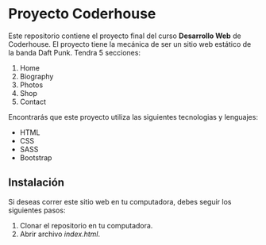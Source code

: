 # Proyecto Coderhouse

Este repositorio contiene el proyecto final del curso **Desarrollo Web** de Coderhouse. El proyecto tiene la mecánica de ser un sitio web estático de la banda Daft Punk. Tendra 5 secciones:
1. Home
2. Biography
3. Photos
4. Shop
5. Contact

Encontrarás que este proyecto utiliza las siguientes tecnologias y lenguajes:

- HTML
- CSS
- SASS
- Bootstrap

## Instalación
Si deseas correr este sitio web en tu computadora, debes seguir los siguientes pasos:

1. Clonar el repositorio en tu computadora.
2. Abrir archivo *index.html*.

